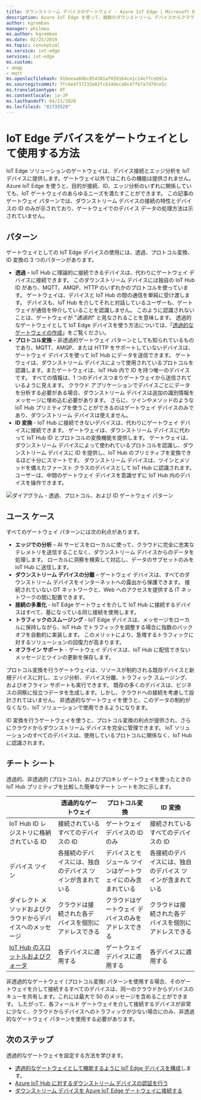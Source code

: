 ```yaml
---
title: ダウンストリーム デバイスのゲートウェイ - Azure IoT Edge | Microsoft Docs
description: Azure IoT Edge を使って、複数のダウンストリーム デバイスからクラウドにデータを送信する、またはデータをローカルに処理する、透過的デバイス、非透過的デバイス、またはプロキシ ゲートウェイ デバイスを作成します。
author: kgremban
manager: philmea
ms.author: kgremban
ms.date: 02/25/2019
ms.topic: conceptual
ms.service: iot-edge
services: iot-edge
ms.custom:
- amqp
- mqtt
ms.openlocfilehash: 916eeaa60bc054301af039164ce1c14e77ceb91a
ms.sourcegitcommit: ffc6e4f37233a82fcb14deca0c47f67a7d79ce5c
ms.translationtype: HT
ms.contentlocale: ja-JP
ms.lasthandoff: 04/21/2020
ms.locfileid: "81733529"
---
```

# <a name="how-an-iot-edge-device-can-be-used-as-a-gateway"></a>IoT Edge デバイスをゲートウェイとして使用する方法

IoT Edge ソリューションのゲートウェイは、デバイス接続とエッジ分析を IoT デバイスに提供します。ゲートウェイ以外ではこれらの機能は提供されません。 Azure IoT Edge を使うと、目的が接続、ID、エッジ分析のいずれに関係していても、IoT ゲートウェイのあらゆるニーズを満たすことができます。 この記事のゲートウェイ パターンでは、ダウンストリーム デバイスの接続の特性とデバイスの ID のみが示されており、ゲートウェイでのデバイス データの処理方法は示されていません。

## <a name="patterns"></a>パターン

ゲートウェイとしての IoT Edge デバイスの使用には、透過、プロトコル変換、ID 変換の 3 つのパターンがあります。

* **透過** – IoT Hub に理論的に接続できるデバイスは、代わりにゲートウェイ デバイスに接続できます。 このダウンストリーム デバイスには独自の IoT Hub ID があり、MQTT、AMQP、HTTP のいずれかのプロトコルを使っています。 ゲートウェイは、デバイスと IoT Hub の間の通信を単純に受け渡します。 デバイスも、IoT Hub を介してそれと対話しているユーザーも、ゲートウェイが通信を仲介していることを認識しません。 このように認識されないことは、ゲートウェイが "*透過的*" と見なされることを意味します。 透過的なゲートウェイとして IoT Edge デバイスを使う方法については、「[透過的なゲートウェイの作成](how-to-create-transparent-gateway.md)」をご覧ください。
* **プロトコル変換** – 非透過的ゲートウェイ パターンとしても知られているものであり、MQTT、AMQP、または HTTP をサポートしていないデバイスは、ゲートウェイ デバイスを使って IoT Hub にデータを送信できます。 ゲートウェイは、ダウンストリーム デバイスによって使用されているプロトコルを認識します。またゲートウェイは、IoT Hub 内で ID を持つ唯一のデバイスです。 すべての情報は、1 つのデバイスつまりゲートウェイから送信されているように見えます。 クラウド アプリケーションでデバイスごとにデータを分析する必要がある場合、ダウンストリーム デバイスは追加の識別情報をメッセージに埋め込む必要があります。 さらに、ツインやメソッドのような IoT Hub プリミティブを使うことができるのはゲートウェイ デバイスのみであり、ダウンストリーム デバイスは使えません。
* **ID 変換** - IoT Hub に接続できないデバイスは、代わりにゲートウェイ デバイスに接続できます。 ゲートウェイは、ダウンストリーム デバイスに代わって IoT Hub ID とプロトコルの変換機能を提供します。 ゲートウェイは、ダウンストリーム デバイスによって使われているプロトコルを認識し、ダウンストリーム デバイスに ID を提供し、IoT Hub のプリミティブを変換できるほど十分にスマートです。 ダウンストリーム デバイスは、ツインとメソッドを備えたファースト クラスのデバイスとして IoT Hub に認識されます。 ユーザーは、中間のゲートウェイ デバイスを意識せずに IoT Hub 内のデバイスを操作できます。

![ダイアグラム - 透過、プロトコル、および ID ゲートウェイ パターン](./media/iot-edge-as-gateway/edge-as-gateway.png)

## <a name="use-cases"></a>ユース ケース

すべてのゲートウェイ パターンには次の利点があります。

* **エッジでの分析** – AI サービスをローカルに使って、クラウドに完全に忠実なテレメトリを送信することなく、ダウンストリーム デバイスからのデータを処理します。 ローカルに洞察を検索して対応し、データのサブセットのみを IoT Hub に送信します。
* **ダウンストリーム デバイスの分離** – ゲートウェイ デバイスは、すべてのダウンストリーム デバイスをインターネットへの露出から保護できます。 接続されていない OT ネットワークと、Web へのアクセスを提供する IT ネットワークの間に配置できます。
* **接続の多重化** - IoT Edge ゲートウェイを介して IoT Hub に接続するデバイスはすべて、基になっている同じ接続を使用します。
* **トラフィックのスムージング** - IoT Edge デバイスは、メッセージをローカルに保持しながら、IoT Hub でトラフィックを調整する場合に指数のバックオフを自動的に実装します。 このメリットにより、急増するトラフィックに対するソリューションの回復力が高まります。
* **オフライン サポート** - ゲートウェイ デバイスは、IoT Hub に配信できないメッセージとツインの更新を保存します。

プロトコル変換を行うゲートウェイは、リソースが制約される既存デバイスと新規デバイスに対し、エッジ分析、デバイス分離、トラフィック スムージング、およびオフライン サポートも実行できます。 既存の多くのデバイスは、ビジネスの洞察に役立つデータを生成します。しかし、クラウドへの接続を考慮して設計されてはいません。 非透過的なゲートウェイを使うと、このデータの制約がなくなり、IoT ソリューションで使用できるようになります。

ID 変換を行うゲートウェイを使うと、プロトコル変換の利点が提供され、さらにクラウドからダウンストリーム デバイスを完全に管理できます。 IoT ソリューションのすべてのデバイスは、使用しているプロトコルに関係なく、IoT Hub に認識されます。

## <a name="cheat-sheet"></a>チート シート

透過的、非透過的 (プロトコル)、およびプロキシ ゲートウェイを使ったときの IoT Hub プリミティブを比較した簡単なチート シートを次に示します。

| &nbsp; | 透過的なゲートウェイ | プロトコル変換 | ID 変換 |
|--------|-------------|--------|--------|
| IoT Hub ID レジストリに格納されている ID | 接続されているすべてのデバイスの ID | ゲートウェイ デバイスの ID のみ | 接続されているすべてのデバイスの ID |
| デバイス ツイン | 各接続のデバイスには、独自のデバイス ツインが含まれている | デバイスとモジュール ツインはゲートウェイにのみ含まれている | 各接続のデバイスには、独自のデバイス ツインが含まれている |
| ダイレクト メソッドおよびクラウドからデバイスへのメッセージ | クラウドは接続された各デバイスを個別にアドレスできる | クラウドはゲートウェイ デバイスのみをアドレスできる | クラウドは接続された各デバイスを個別にアドレスできる |
| [IoT Hub のスロットルおよびクォータ](../iot-hub/iot-hub-devguide-quotas-throttling.md) | 各デバイスに適用する | ゲートウェイ デバイスに適用する | 各デバイスに適用する |

非透過的なゲートウェイ (プロトコル変換) パターンを使用する場合、そのゲートウェイを介して接続するすべてのデバイスは、同一のクラウドからデバイスのキューを共有します。これには最大で 50 のメッセージを含めることができます。 したがって、各フィールド ゲートウェイを介して接続するデバイスが非常に少なく、クラウドからデバイスへのトラフィックが少ない場合にのみ、非透過的なゲートウェイ パターンを使用する必要があります。

## <a name="next-steps"></a>次のステップ

透過的なゲートウェイを設定する方法を学びます。

* [透過的なゲートウェイとして機能するように IoT Edge デバイスを構成](how-to-create-transparent-gateway.md)します。
* [Azure IoT Hub に対するダウンストリーム デバイスの認証を行う](how-to-authenticate-downstream-device.md)
* [ダウンストリーム デバイスを Azure IoT Edge ゲートウェイに接続する](how-to-connect-downstream-device.md)
